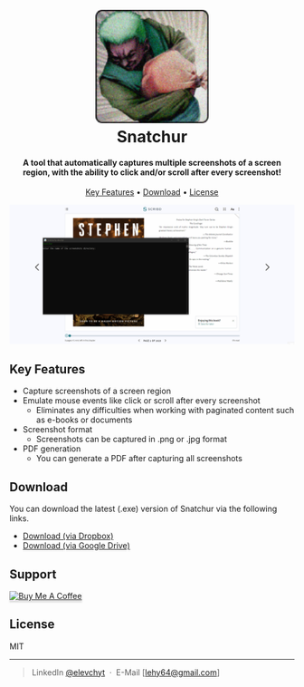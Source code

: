 <h1 align="center">
  <br>
  <img src="https://raw.githubusercontent.com/elevchyt/snatchur/master/logo.png" alt="Snatchur" width="200">
  <br>
  Snatchur
  <br>
</h1>

<h4 align="center">A tool that automatically captures multiple screenshots of a screen region, with the ability to click and/or scroll after every screenshot!</h4>

<p align="center">
  <a href="#key-features">Key Features</a> •
  <a href="#download">Download</a> •
  <a href="#license">License</a>
</p>

![screenshot](https://raw.githubusercontent.com/elevchyt/snatchur/master/demo.gif)

## Key Features

- Capture screenshots of a screen region
- Emulate mouse events like click or scroll after every screenshot
  - Eliminates any difficulties when working with paginated content such as e-books or documents
- Screenshot format
  - Screenshots can be captured in .png or .jpg format
- PDF generation
  - You can generate a PDF after capturing all screenshots

## Download

You can download the latest (.exe) version of Snatchur via the following links.

- <a href="https://www.dropbox.com/s/6ghm98bhjib9pjg/snatchur.zip?dl=0">Download (via Dropbox)</a>
- <a href="https://drive.google.com/file/d/1nmWgWLEAmH2BKF_kqIJX7QXSQl_MehGc/view?usp=sharing">Download (via Google Drive)</a>

## Support

<a href="https://www.buymeacoffee.com/lehy" target="_blank"><img src="https://www.buymeacoffee.com/assets/img/custom_images/yellow_img.png" alt="Buy Me A Coffee" style="height: 41px !important;width: 174px !important;box-shadow: 0px 3px 2px 0px rgba(190, 190, 190, 0.5) !important;-webkit-box-shadow: 0px 3px 2px 0px rgba(190, 190, 190, 0.5) !important;" ></a>

## License

MIT

---

> LinkedIn [@elevchyt](https://www.linkedin.com/in/elevchyt/) &nbsp;&middot;&nbsp;
> E-Mail [lehy64@gmail.com]
